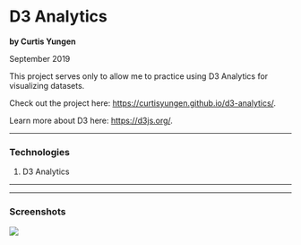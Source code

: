# D3 Analytics
**by Curtis Yungen**

September 2019

This project serves only to allow me to practice using D3 Analytics for visualizing datasets. 

Check out the project here: https://curtisyungen.github.io/d3-analytics/.

Learn more about D3 here: https://d3js.org/.

<hr/>

### Technologies
1) D3 Analytics

<hr/>

<hr/>

### Screenshots

![](./src/images/screenshot1.png)
<br/>
